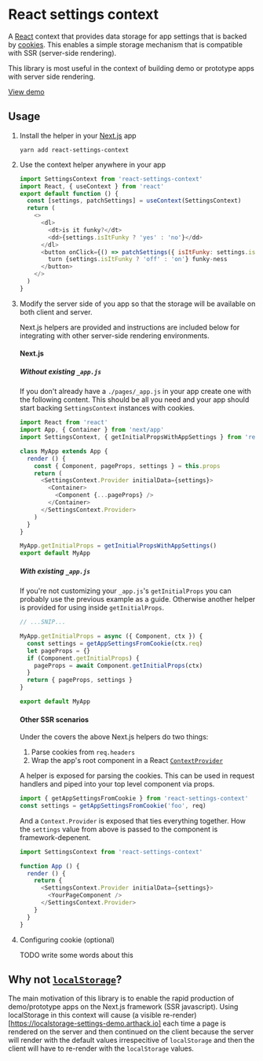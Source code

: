 # React settings context

A [React](https://github.com/facebook/react) context that provides data storage for app settings that is backed by [cookies](https://developer.mozilla.org/en-US/docs/Web/HTTP/Cookies). This enables a simple storage mechanism that is compatible with SSR (server-side rendering).

This library is most useful in the context of building demo or prototype apps with server side rendering.

[View demo](https://react-settings-context.arthack.io)

## Usage

1. Install the helper in your [Next.js](https://nextjs.org) app

   ```ShellSession
   yarn add react-settings-context
   ```

1. Use the context helper anywhere in your app

   ```javascript
   import SettingsContext from 'react-settings-context'
   import React, { useContext } from 'react'
   export default function () {
     const [settings, patchSettings] = useContext(SettingsContext)
     return (
       <>
         <dl>
           <dt>is it funky?</dt>
           <dd>{settings.isItFunky ? 'yes' : 'no'}</dd>
         </dl>
         <button onClick={() => patchSettings({ isItFunky: settings.isItFunky! })}>
           turn {settings.isItFunky ? 'off' : 'on'} funky-ness
         </button>
       </>
     )
   }
   ```

1. Modify the server side of you app so that the storage will be available on both client and server.

   Next.js helpers are provided and instructions are included below for integrating with other server-side rendering environments.

   #### Next.js

   ##### Without existing `_app.js`

   If you don't already have a `./pages/_app.js` in your app create one with the following content. This should be all you need and your app should start backing `SettingsContext` instances with cookies.

   ```javascript
   import React from 'react'
   import App, { Container } from 'next/app'
   import SettingsContext, { getInitialPropsWithAppSettings } from 'react-settings-context'

   class MyApp extends App {
     render () {
       const { Component, pageProps, settings } = this.props
       return (
         <SettingsContext.Provider initialData={settings}>
           <Container>
             <Component {...pageProps} />
           </Container>
         </SettingsContext.Provider>
       )
     }
   }

   MyApp.getInitialProps = getInitialPropsWithAppSettings()
   export default MyApp
   ```

   ##### With existing `_app.js`

   If you're not customizing your `_app.js`'s `getInitialProps` you can probably use the previous example as a guide. Otherwise another helper is provided for using inside `getInitialProps`.

   ```javascript
   // ...SNIP...

   MyApp.getInitialProps = async ({ Component, ctx }) {
     const settings = getAppSettingsFromCookie(ctx.req)
     let pageProps = {}
     if (Component.getInitialProps) {
       pageProps = await Component.getInitialProps(ctx)
     }
     return { pageProps, settings }
   }

   export default MyApp
   ```

   #### Other SSR scenarios

   Under the covers the above Next.js helpers do two things:

   1. Parse cookies from `req.headers`
   1. Wrap the app's root component in a React [`ContextProvider`](https://reactjs.org/docs/context.html#contextprovider)

   A helper is exposed for parsing the cookies. This can be used in request handlers and piped into your top level component via props.

   ```javascript
   import { getAppSettingsFromCookie } from 'react-settings-context'
   const settings = getAppSettingsFromCookie('foo', req)
   ```

   And a `Context.Provider` is exposed that ties everything together. How the `settings` value from above is passed to the component is framework-depenent.

   ```javascript
   import SettingsContext from 'react-settings-context'

   function App () {
     render () {
       return {
         <SettingsContext.Provider initialData={settings}>
           <YourPageComponent />
         </SettingsContext.Provider>
       }
     }
   }
   ```

1. Configuring cookie (optional)

   TODO write some words about this

## Why not [`localStorage`](https://developer.mozilla.org/en-US/docs/Web/API/Window/localStorage)?

The main motivation of this library is to enable the rapid production of demo/prototype apps on the Next.js framework (SSR javascript). Using localStorage in this context will cause (a visible re-render)[https://localstorage-settings-demo.arthack.io] each time a page is rendered on the server and then continued on the client because the server will render with the default values irrespecitive of `localStorage` and then the client will have to re-render with the `localStorage` values.
